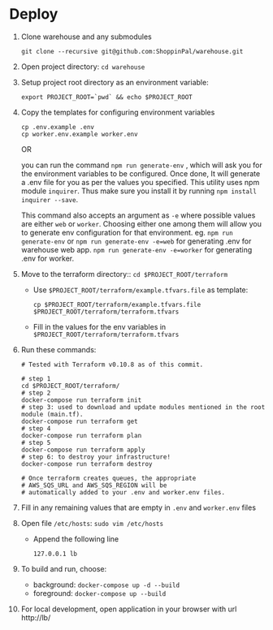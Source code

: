 # Deploy

1. Clone warehouse and any submodules

    ```
    git clone --recursive git@github.com:ShoppinPal/warehouse.git
    ```
1. Open project directory: `cd warehouse`
1. Setup project root directory as an environment variable:

    ```
    export PROJECT_ROOT=`pwd` && echo $PROJECT_ROOT
    ```
1. Copy the templates for configuring environment variables

    ```
    cp .env.example .env
    cp worker.env.example worker.env
    ```
    OR 
    
    you can run the command `npm run generate-env` , which will ask you for the environment variables to be configured. Once done, It will generate a .env file for you as per the values you specified. This utility uses npm module `inquirer`. Thus make sure you install it by running ```npm install inquirer --save```.
    
    This command also accepts an argument as `-e` where possible values are either `web` or `worker`. Choosing either one among them will allow you to generate env configuration for that environment.
    eg. 
    ```npm run generate-env``` or ```npm run generate-env -e=web``` for generating .env for warehouse web app.
    ```npm run generate-env -e=worker``` for generating .env for worker.

1. Move to the terraform directory:: `cd $PROJECT_ROOT/terraform`
    * Use `$PROJECT_ROOT/terraform/example.tfvars.file` as template:

        ```
        cp $PROJECT_ROOT/terraform/example.tfvars.file $PROJECT_ROOT/terraform/terraform.tfvars
        ```
    * Fill in the values for the env variables in `$PROJECT_ROOT/terraform/terraform.tfvars`
1. Run these commands:


    ```
    # Tested with Terraform v0.10.8 as of this commit.

    # step 1
    cd $PROJECT_ROOT/terraform/
    # step 2
    docker-compose run terraform init
    # step 3: used to download and update modules mentioned in the root module (main.tf).
    docker-compose run terraform get
    # step 4
    docker-compose run terraform plan
    # step 5
    docker-compose run terraform apply
    # step 6: to destroy your infrastructure!
    docker-compose run terraform destroy

    # Once terraform creates queues, the appropriate
    # AWS_SQS_URL and AWS_SQS_REGION will be
    # automatically added to your .env and worker.env files.
    ```
1. Fill in any remaining values that are empty in `.env` and `worker.env` files
1. Open file `/etc/hosts`: `sudo vim /etc/hosts`
    * Append the following line

        ```
        127.0.0.1 lb
        ```
1. To build and run, choose:
    * background: `docker-compose up -d --build`
    * foreground: `docker-compose up --build`
1. For local development, open application in your browser with url http://lb/